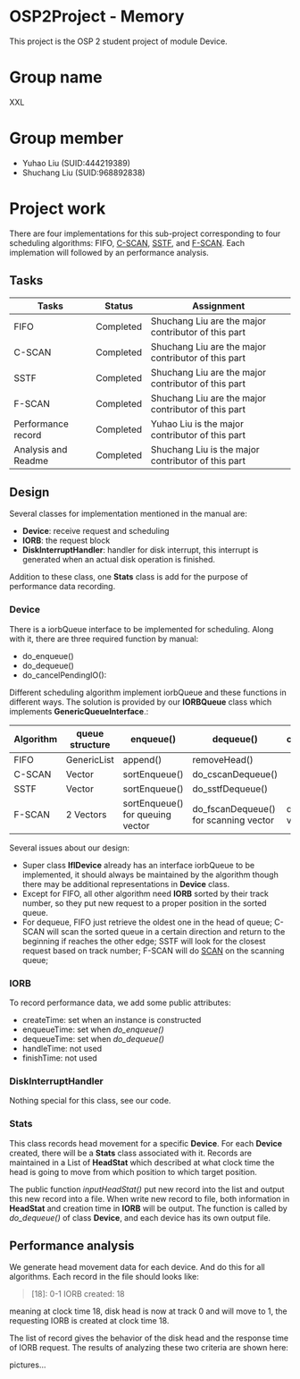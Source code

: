 # OSP2Project - Memory

This project is the OSP 2 student project of module Device.

# Group name

XXL

# Group member

* Yuhao Liu (SUID:444219389)
* Shuchang Liu (SUID:968892838)

# Project work

There are four implementations for this sub-project corresponding to four scheduling algorithms: FIFO, [C-SCAN](https://en.wikipedia.org/wiki/Elevator_algorithm), [SSTF](https://en.wikipedia.org/wiki/Shortest_seek_first), and [F-SCAN](https://en.wikipedia.org/wiki/FSCAN). Each implemation will followed by an performance analysis.

## Tasks

|Tasks		|Status	|Assignment	|
|-----------|-------|-----------|
|FIFO |Completed|Shuchang Liu are the major contributor of this part|
|C-SCAN |Completed|Shuchang Liu are the major contributor of this part|
|SSTF |Completed|Shuchang Liu are the major contributor of this part|
|F-SCAN |Completed|Shuchang Liu are the major contributor of this part|
|Performance record|Completed|Yuhao Liu is the major contributor of this part|
|Analysis and Readme |Completed|Shuchang Liu is the major contributor of this part|

## Design

Several classes for implementation mentioned in the manual are:

* **Device**: receive request and scheduling
* **IORB**: the request block
* **DiskInterruptHandler**: handler for disk interrupt, this interrupt is generated when an actual disk operation is finished.

Addition to these class, one **Stats** class is add for the purpose of performance data recording.

### Device

There is a iorbQueue interface to be implemented for scheduling. Along with it, there are three required function by manual:

* do_enqueue()
* do_dequeue()
* do_cancelPendingIO(): 

Different scheduling algorithm implement iorbQueue and these functions in different ways. The solution is provided by our **IORBQueue** class which implements **GenericQueueInterface**.:

|Algorithm|queue structure|enqueue()|dequeue()|cancelingPendingIO()|
|---------|---------|---------|---------|--------------------|
|FIFO|GenericList|append()|removeHead()||
|C-SCAN|Vector|sortEnqueue()|do_cscanDequeue()||
|SSTF|Vector|sortEnqueue()|do_sstfDequeue()||
|F-SCAN|2 Vectors|sortEnqueue() for queuing vector|do_fscanDequeue() for scanning vector|do this for both vectors|

Several issues about our design:
* Super class **IflDevice** already has an interface iorbQueue to be implemented, it should always be maintained by the algorithm though there may be additional representations in **Device** class.
* Except for FIFO, all other algorithm need **IORB** sorted by their track number, so they put new request to a proper position in the sorted queue.
* For dequeue, FIFO just retrieve the oldest one in the head of queue; C-SCAN will scan the sorted queue in a certain direction and return to the beginning if reaches the other edge; SSTF will look for the closest request based on track number; F-SCAN will do [SCAN](https://en.wikipedia.org/wiki/Elevator_algorithm) on the scanning queue;

### IORB

To record performance data, we add some public attributes:

* createTime: set when an instance is constructed
* enqueueTime: set when *do_enqueue()*
* dequeueTime: set when *do_dequeue()*
* handleTime: not used 
* finishTime: not used

### DiskInterruptHandler

Nothing special for this class, see our code.

### Stats

This class records head movement for a specific **Device**. For each **Device** created, there will be a **Stats** class associated with it. Records are maintained in a List of **HeadStat** which described at what clock time the head is going to move from which position to which target position.

The public function *inputHeadStat()* put new record into the list and output this new record into a file. When write new record to file, both information in **HeadStat** and creation time in **IORB** will be output. The function is called by *do_dequeue()* of class **Device**, and each device has its own output file.

## Performance analysis

We generate head movement data for each device. And do this for all algorithms. Each record in the file should looks like:

> [18]: 0-1	IORB created: 18

meaning at clock time 18, disk head is now at track 0 and will move to 1, the requesting IORB is created at clock time 18.

The list of record gives the behavior of the disk head and the response time of IORB request. The results of analyzing these two criteria are shown here:

pictures...

